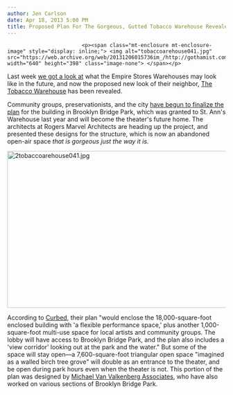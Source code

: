 ```yaml
---
author: Jen Carlson
date: Apr 18, 2013 5:00 PM
title: Proposed Plan For The Gorgeous, Gutted Tobacco Warehouse Revealed
---
```



                            
                            
                            
                            <p><span class="mt-enclosure mt-enclosure-image" style="display: inline;"> <img alt="tobaccoarehouse041.jpg" src="https://web.archive.org/web/20131206015736im_/http://gothamist.com/attachments/arts_jen/tobaccoarehouse041.jpg" width="640" height="398" class="image-none"> </span></p>

<p>Last week <a href="https://web.archive.org/web/20131206015736/http://gothamist.com/2013/04/12/empire_stores_warehouses_in_dumbo.php#photo-1">we got a look at</a> what the Empire Stores Warehouses may look like in the future, and now the proposed new look of their neighbor, <a href="https://web.archive.org/web/20131206015736/http://gothamist.com/tags/tobaccowarehouse">The Tobacco Warehouse</a> has been revealed.</p>

<p>Community groups, preservationists, and the city <a href="https://web.archive.org/web/20131206015736/http://broadwayworld.com/article/St-Anns-Warehouse-Unveils-Tobacco-Warehouse-Design-20130418">have begun to finalize the plan</a> for the building in Brooklyn Bridge Park, which was granted to St. Ann&apos;s Warehouse last year and will become the theater&apos;s future home. The architects at Rogers Marvel Architects are heading up the project, and presented these designs for the structure, which is now an abandoned open-air space <em>that is gorgeous just the way it is.</em></p>

<p><span class="mt-enclosure mt-enclosure-image" style="display: inline;"> <img alt="2tobaccoarehouse041.jpg" src="https://web.archive.org/web/20131206015736im_/http://gothamist.com/attachments/arts_jen/2tobaccoarehouse041.jpg" width="640" height="362" class="image-none"> </span></p>

<p>According to <a href="https://web.archive.org/web/20131206015736/http://ny.curbed.com/archives/2013/04/18/theater_group_unveils_proposed_tobacco_warehouse_makeover.php">Curbed</a>, their plan &quot;would enclose the 18,000-square-foot enclosed building with &apos;a flexible performance space,&apos; plus another 1,000-square-foot multi-use space for local artists and community groups. The lobby will have access to Brooklyn Bridge Park, and the plan also includes a &apos;view corridor&apos; looking out at the park and the water.&quot; But some of the space will stay open&#x2014;a 7,600-square-foot triangular open space &quot;imagined as a walled birch tree grove&quot; will double as an entrance to the theater, and be open during park hours even when the theater is not. This portion of the plan was designed by <a href="https://web.archive.org/web/20131206015736/http://www.mvvainc.com/category.php?c=parks">Michael Van Valkenberg Associates</a>, who have also worked on various sections of Brooklyn Bridge Park.</p>
                            
                            
                            